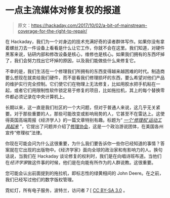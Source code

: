 # 一点主流媒体对修复权的报道

> 原文：<https://hackaday.com/2017/10/02/a-bit-of-mainstream-coverage-for-the-right-to-repair/>

在 Hackaday，我们为一个对身边的技术充满好奇的读者群体写作。如果你没有拿着螺丝刀去一件设备上看看是什么让它工作，你就不会在这里。我们知道，对硬件黑客来说，钻研内部和修改设备是核心，维修也是核心。如果我们拥有的东西坏掉了，我们会努力找出它坏掉的原因，以及我们能做些什么来修复它。

不幸的是，我们生活在一个修理我们所拥有的东西变得越来越困难的时代。制造商要么想现在就卖给我们硬件，而不是看我们修理损坏的东西，要么希望对他们产品的维护实行完全控制。它们使它们在物理上无法修复，比如用胶水把手机粘在一起，或者它们用限制性软件锁定易于修复的项目，比如拖拉机，其上的每个替换零件都必须记录在中央计算机上。

长期以来，这一直是我们社区的一个大问题，但对于普通人来说，这几乎无关紧要。对于那些重要的人，那些可能改变或影响局势的人，它甚至不在雷达上。这使得英国高端周报《经济学人》的一篇文章特别有趣。标题为“ [*一个‘修理权’运动工具起来*](https://www.economist.com/news/business/21729744-tractors-smartphones-mending-things-getting-ever-harder-right-repair-movement) ”，它提出了问题并介绍了[修理协会](https://repair.org/)，这是一个政治游说团体，在美国各州宣传“修理权”法律。

你现在可能会问为什么这很重要，为什么我们要告诉你一些你已经知道的事情？答案就在它出现的出版物中。《经济学家》面向全球的政治家和有影响力的人。换句话说，当我们在 Hackaday 谈论修复的权利时，我们是在向唱诗班布道。当他们在*经济学家*做这件事的时候，他们是在向能有所作为的人群说教。这很重要。

您可能会认出前面提到的拖拉机，即标志性的绿黄相间的 John Deere。在之前，我们已经写过他们的数字版权管理。

霓虹灯，所有电子服务，波特兰，访问者 7 [ [CC BY-SA 3.0](https://commons.wikimedia.org/wiki/File:All_Electronics_Service.jpg) 。